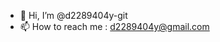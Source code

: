 - 👋 Hi, I’m @d2289404y-git
- 📫 How to reach me : d2289404y@gmail.com

<!---
d2289404y-git/d2289404y-git is a ✨ special ✨ repository because its `README.md` (this file) appears on your GitHub profile.
You can click the Preview link to take a look at your changes.
--->
